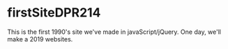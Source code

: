 # firstSiteDPR214
This is the first 1990's site we've made in javaScript/jQuery. One day, we'll make a 2019 websites.
